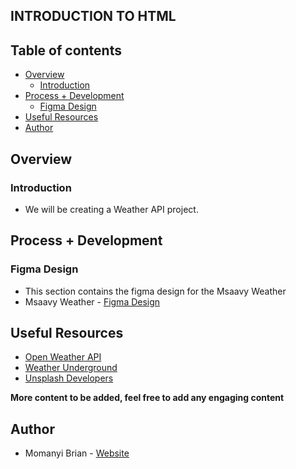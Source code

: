 ## INTRODUCTION TO HTML

## Table of contents

- [Overview](#overview)
    - [Introduction](#introduction)
- [Process + Development](#process-+-development)
    - [Figma Design](#figma-design)
- [Useful Resources](#useful-resources)
- [Author](#author)

## Overview

### Introduction
- We will be creating a Weather API project.

## Process + Development

### Figma Design
- This section contains the figma design for the Msaavy Weather
- Msaavy Weather - [Figma Design](https://www.figma.com/file/j2ZB7y0dD6SpKHAMy4MX5Z/Msaavy-Weather?type=design&node-id=0-1&mode=design&t=ld6nsQ45kEITW8sE-0)

## Useful Resources
- [Open Weather API](https://openweathermap.org/api)
- [Weather Underground](https://www.wunderground.com/)
- [Unsplash Developers](https://unsplash.com/developers)

**More content to be added, feel free to add any engaging content**

## Author

- Momanyi Brian - [Website](https://momanyi-brian-portfolio.vercel.app)